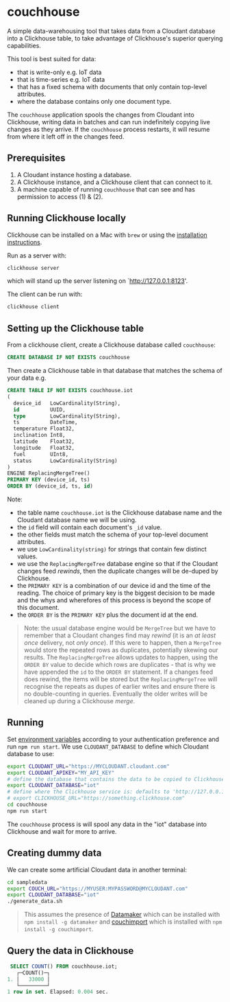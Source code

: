 # couchhouse

A simple data-warehousing tool that takes data from a Cloudant database into a Clickhouse table, to take advantage of Clickhouse's superior querying capabilities.

This tool is best suited for data:

- that is write-only e.g. IoT data
- that is time-series e.g. IoT data
- that has a fixed schema with documents that only contain top-level attributes.
- where the database contains only one document type.

The `couchhouse` application spools the changes from Cloudant into Clickhouse, writing data in batches and can run indefinitely copying live changes as they arrive. If the `couchhouse` process restarts, it will resume from where it left off in the changes feed.

## Prerequisites

1. A Cloudant instance hosting a database.
2. A Clickhouse instance, and a Clickhouse client that can connect to it.
3. A machine capable of running `couchhouse` that can see and has permission to access (1) & (2).

## Running Clickhouse locally

Clickhouse can be installed on a Mac with `brew` or using the [installation instructions](https://clickhouse.com/docs/en/getting-started/quick-start).

Run as a server with:

```sh
clickhouse server
```

which will stand up the server listening on `http://127.0.0.1:8123'.

The client can be run with:

```sh
clickhouse client
```

## Setting up the Clickhouse table

From a clickhouse client, create a Clickhouse database called `couchhouse`:

```sql
CREATE DATABASE IF NOT EXISTS couchhouse
```

Then create a Clickhouse table in that database that matches the schema of your data e.g.

```sql
CREATE TABLE IF NOT EXISTS couchhouse.iot
(
  device_id   LowCardinality(String),
  id          UUID,
  type        LowCardinality(String),
  ts          DateTime,
  temperature Float32,
  inclination Int8,
  latitude    Float32,
  longitude   Float32,
  fuel        UInt8,
  status      LowCardinality(String)
)
ENGINE ReplacingMergeTree()
PRIMARY KEY (device_id, ts)
ORDER BY (device_id, ts, id)
```

Note:

- the table name `couchhouse.iot` is the Clickhouse database name and the Cloudant database name we will be using.
- the `id` field will contain each document's `_id` value.
- the other fields must match the schema of your top-level document attributes.
- we use `LowCardinality(string)` for strings that contain few distinct values.
- we use the `ReplacingMergeTree` database engine so that if the Cloudant changes feed _rewinds_, then the duplicate changes will be de-duped by Clickhouse.
- the `PRIMARY KEY` is a combination of our device id and the time of the reading. The choice of primary key is the biggest decision to be made and the whys and wherefores of this process is beyond the scope of this document.
- the `ORDER BY` is the `PRIMARY KEY` plus the document id at the end.

> Note: the usual database engine would be `MergeTree` but we have to remember that a Cloudant changes find may _rewind_ (it is an _at least once_ delivery, not _only once_). If this were to happen, then a `MergeTree` would store the repeated rows as duplicates, potentially skewing our results. The `ReplacingMergeTree` allows updates to happen, using the `ORDER BY` value to decide which rows are duplicates - that is why we have appended the `id` to the `ORDER BY` statement. If a changes feed does rewind, the items will be stored but the `ReplacingMergeTree` will recognise the repeats as dupes of earlier writes and ensure there is no double-counting in queries. Eventually the older writes will be cleaned up during a Clickhouse _merge_.

## Running

Set [environment variables](https://github.com/IBM/cloudant-node-sdk?tab=readme-ov-file#authentication-with-environment-variables) according to your authentication preference and run `npm run start`. We use `CLOUDANT_DATABASE` to define which Cloudant database to use:

```sh
export CLOUDANT_URL="https://MYCLOUDANT.cloudant.com"
export CLOUDANT_APIKEY="MY_API_KEY"
# define the database that contains the data to be copied to Clickhouse       
export CLOUDANT_DATABASE="iot"
# define where the Clickhouse service is: defaults to 'http://127.0.0.1:8123'
# export CLICKHOUSE_URL="https://something.clickhouse.com"
cd couchhouse
npm run start
```

The `couchhouse` process is will spool any data in the "iot" database into Clickhouse and wait for more to arrive.

## Creating dummy data

We can create some artificial Cloudant data in another terminal:

```sh
cd sampledata
export COUCH_URL="https://MYUSER:MYPASSWORD@MYCLOUDANT.com"
export CLOUDANT_DATABASE="iot"
./generate_data.sh
```

> This assumes the presence of [Datamaker](https://www.npmjs.com/package/datamaker) which can be installed with `npm install -g datamaker` and [couchimport](https://www.npmjs.com/package/couchimport) which is installed with `npm install -g couchimport`.

## Query the data in Clickhouse

```sql
 SELECT COUNT() FROM couchhouse.iot;
   ┌─COUNT()─┐
1. │   33000 │
   └─────────┘
1 row in set. Elapsed: 0.004 sec. 
```

